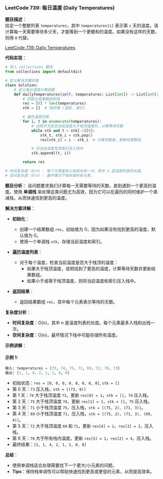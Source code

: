### LeetCode 739: 每日温度 (Daily Temperatures)

**题目描述**：  
给定一个整数列表 `temperatures`，其中 `temperatures[i]` 表示第 `i` 天的温度。请计算每一天需要等待多少天，才能等到一个更暖和的温度。如果没有这样的天数，则用 `0` 代替。

[LeetCode 739: Daily Temperatures](https://leetcode.com/problems/daily-temperatures/)

**代码实现**：
```python
# 导入 collections 模块
from collections import defaultdict

# 定义解决方案的类
class Solution:
    # 定义每日温度计算函数
    def dailyTemperatures(self, temperatures: List[int]) -> List[int]:
        # 初始化结果数组和栈
        res = [0] * len(temperatures)
        stk = []  # 栈存储 (温度, 索引)

        # 遍历温度列表
        for i, t in enumerate(temperatures):
            # 当栈不为空且当前温度大于栈顶温度时，计算等待天数
            while stk and t > stk[-1][0]:
                stk_t, stk_i = stk.pop()
                res[stk_i] = i - stk_i  # 计算天数差，更新结果数组

            # 将当前温度及其索引压入栈中
            stk.append((t, i))

        return res

# 时间复杂度：O(n) - 每个元素最多入栈和出栈一次，其中 n 是温度列表的长度。
# 空间复杂度：O(n) - 最坏情况下栈存储所有元素。
```

**题目分析**：
该问题要求我们计算每一天需要等待的天数，直到遇到一个更高的温度。使用 **单调栈** 来处理这类问题尤为高效，因为它可以在遍历的同时维护一个递减栈，从而快速找到更高的温度。

**解决方案详解**：

- **初始化**：
  - 创建一个结果数组 `res`，初始值为 0，因为如果没有找到更高的温度，默认值为 0。
  - 使用一个单调栈 `stk`，存储当前温度和索引。

- **遍历温度列表**：
  - 对于每个温度，检查当前温度是否大于栈顶的温度：
    - 如果大于栈顶温度，说明找到了更高的温度，计算等待天数并更新结果数组。
    - 如果小于或等于栈顶温度，则将当前温度和索引压入栈中。

- **返回结果**：
  - 返回结果数组 `res`，其中每个元素表示等待的天数。

**复杂度分析**：
- **时间复杂度**：O(n)，其中 n 是温度列表的长度。每个元素最多入栈和出栈一次。
- **空间复杂度**：O(n)，最坏情况下栈中可能存储所有温度。

**示例讲解**：

#### 示例 1:

```python
输入: temperatures = [73, 74, 75, 71, 69, 72, 76, 73]
输出: [1, 1, 4, 2, 1, 1, 0, 0]
```

- 初始状态：`res = [0, 0, 0, 0, 0, 0, 0, 0]`, `stk = []`
- 第 0 天：`73` 压入栈，`stk = [(73, 0)]`
- 第 1 天：`74` 大于栈顶温度 `73`，更新 `res[0] = 1`，`stk = []`，`74` 压入栈。
- 第 2 天：`75` 大于栈顶温度 `74`，更新 `res[1] = 1`，`stk = []`，`75` 压入栈。
- 第 3 天：`71` 小于栈顶温度 `75`，压入栈，`stk = [(75, 2), (71, 3)]`。
- 第 4 天：`69` 小于栈顶温度 `71`，压入栈，`stk = [(75, 2), (71, 3), (69, 4)]`。
- 第 5 天：`72` 大于栈顶温度 `69` 和 `71`，更新 `res[4] = 1`，`res[3] = 2`，压入栈。
- 第 6 天：`76` 大于所有栈内温度，更新 `res[5] = 1`，`res[2] = 4`，压入栈。
- 最终结果：`[1, 1, 4, 2, 1, 1, 0, 0]`

**总结**：
- 使用单调栈适合处理需要找下一个更大/小元素的问题。  
- **Tips**：保持栈单调性可以帮助快速找到更高或更低的元素，从而提高效率。
